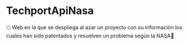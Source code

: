 # TechportApiNasa
🌕 Web en la que se despliega al azar un proyecto con su información los cuales han sido patentados y resuelven un problema según la NASA🌙
